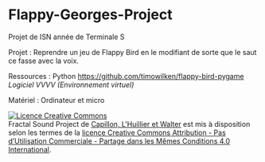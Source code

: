 # Flappy-Georges-Project
Projet de ISN année de Terminale S

Projet :
Reprendre un jeu de Flappy Bird en le modifiant de sorte que le saut ce fasse avec la voix.

Ressources :
Python
https://github.com/timowilken/flappy-bird-pygame
*Logiciel VVVV (Environnement virtuel)*

Matériel :
Ordinateur et micro

<a rel="license" href="http://creativecommons.org/licenses/by-nc-sa/4.0/"><img alt="Licence Creative Commons" style="border-width:0" src="https://i.creativecommons.org/l/by-nc-sa/4.0/88x31.png" /></a><br /><span xmlns:dct="http://purl.org/dc/terms/" href="http://purl.org/dc/dcmitype/InteractiveResource" property="dct:title" rel="dct:type">Fractal Sound Project</span> de <a xmlns:cc="http://creativecommons.org/ns#" href="https://github.com/leonardcapillon/Fractal-Sound-Project/" property="cc:attributionName" rel="cc:attributionURL">Capillon, L'Huillier et Walter</a> est mis à disposition selon les termes de la <a rel="license" href="http://creativecommons.org/licenses/by-nc-sa/4.0/">licence Creative Commons Attribution - Pas d’Utilisation Commerciale - Partage dans les Mêmes Conditions 4.0 International</a>.
